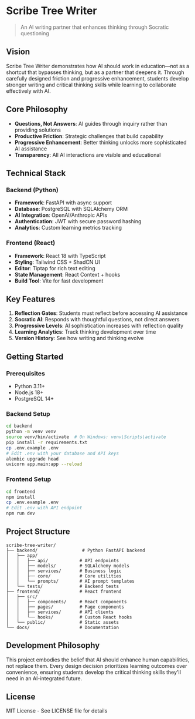 # Scribe Tree Writer

> An AI writing partner that enhances thinking through Socratic questioning

## Vision

Scribe Tree Writer demonstrates how AI should work in education—not as a shortcut that bypasses thinking, but as a partner that deepens it. Through carefully designed friction and progressive enhancement, students develop stronger writing and critical thinking skills while learning to collaborate effectively with AI.

## Core Philosophy

-   **Questions, Not Answers**: AI guides through inquiry rather than providing solutions
-   **Productive Friction**: Strategic challenges that build capability
-   **Progressive Enhancement**: Better thinking unlocks more sophisticated AI assistance
-   **Transparency**: All AI interactions are visible and educational

## Technical Stack

### Backend (Python)

-   **Framework**: FastAPI with async support
-   **Database**: PostgreSQL with SQLAlchemy ORM
-   **AI Integration**: OpenAI/Anthropic APIs
-   **Authentication**: JWT with secure password hashing
-   **Analytics**: Custom learning metrics tracking

### Frontend (React)

-   **Framework**: React 18 with TypeScript
-   **Styling**: Tailwind CSS + ShadCN UI
-   **Editor**: Tiptap for rich text editing
-   **State Management**: React Context + hooks
-   **Build Tool**: Vite for fast development

## Key Features

1. **Reflection Gates**: Students must reflect before accessing AI assistance
2. **Socratic AI**: Responds with thoughtful questions, not direct answers
3. **Progressive Levels**: AI sophistication increases with reflection quality
4. **Learning Analytics**: Track thinking development over time
5. **Version History**: See how writing and thinking evolve

## Getting Started

### Prerequisites

-   Python 3.11+
-   Node.js 18+
-   PostgreSQL 14+

### Backend Setup

```bash
cd backend
python -m venv venv
source venv/bin/activate  # On Windows: venv\Scripts\activate
pip install -r requirements.txt
cp .env.example .env
# Edit .env with your database and API keys
alembic upgrade head
uvicorn app.main:app --reload
```

### Frontend Setup

```bash
cd frontend
npm install
cp .env.example .env
# Edit .env with API endpoint
npm run dev
```

## Project Structure

```
scribe-tree-writer/
├── backend/                 # Python FastAPI backend
│   ├── app/
│   │   ├── api/            # API endpoints
│   │   ├── models/         # SQLAlchemy models
│   │   ├── services/       # Business logic
│   │   ├── core/           # Core utilities
│   │   └── prompts/        # AI prompt templates
│   └── tests/              # Backend tests
├── frontend/               # React frontend
│   ├── src/
│   │   ├── components/     # React components
│   │   ├── pages/          # Page components
│   │   ├── services/       # API clients
│   │   └── hooks/          # Custom React hooks
│   └── public/             # Static assets
└── docs/                   # Documentation
```

## Development Philosophy

This project embodies the belief that AI should enhance human capabilities, not replace them. Every design decision prioritizes learning outcomes over convenience, ensuring students develop the critical thinking skills they'll need in an AI-integrated future.

## License

MIT License - See LICENSE file for details
